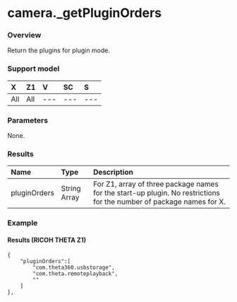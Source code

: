 # camera.\_getPluginOrders

### Overview

Return the plugins for plugin mode.

### Support model

| X | Z1 | V | SC | S |
|:--|:--|:--|:--|:--|
| All | All | --- | --- | --- |

### Parameters

None.

### Results

| Name | Type | Description |
|:--|:--|:--|
| pluginOrders | String Array | For Z1, array of three package names for the start-up plugin. No restrictions for the number of package names for X. |

### Example

#### Results (RICOH THETA Z1)

```
{
    "pluginOrders":[
        "com.theta360.usbstorage",
        "com.theta.remoteplayback",
        ""
    ]
},
```
